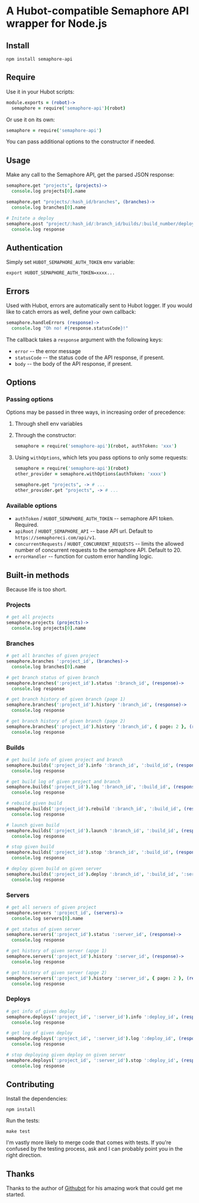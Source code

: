 # A Hubot-compatible Semaphore API wrapper for Node.js

## Install

```
npm install semaphore-api
```

## Require

Use it in your Hubot scripts:

```coffeescript
module.exports = (robot)->
  semaphore = require('semaphore-api')(robot)
```

Or use it on its own:

```coffeescript
semaphore = require('semaphore-api')
```

You can pass additional options to the constructor if needed.

## Usage

Make any call to the Semaphore API, get the parsed JSON response:

```coffeescript
semaphore.get "projects", (projects)->
  console.log projects[0].name

semaphore.get "projects/:hash_id/branches", (branches)->
  console.log branches[0].name

# Initate a deploy
semaphore.post "project/:hash_id/:branch_id/builds/:build_number/deploy/:server_id", (response)->
  console.log response
```

## Authentication

Simply set `HUBOT_SEMAPHORE_AUTH_TOKEN` env variable:

```
export HUBOT_SEMAPHORE_AUTH_TOKEN=xxxx...
```

## Errors

Used with Hubot, errors are automatically sent to Hubot logger. If you would like to catch errors as well, define your own callback:

```coffeescript
semaphore.handleErrors (response)->
  console.log "Oh no! #{response.statusCode}!"
```

The callback takes a `response` argument with the following keys:

* `error` -- the error message
* `statusCode` -- the status code of the API response, if present.
* `body` -- the body of the API response, if present.

## Options

### Passing options

Options may be passed in three ways, in increasing order of precedence:

1. Through shell env variables
2. Through the constructor:

   ```coffeescript
   semaphore = require('semaphore-api')(robot, authToken: 'xxx')
   ```
3. Using `withOptions`, which lets you pass options to only some requests:

   ```coffeescript
   semaphore = require('semaphore-api')(robot)
   other_provider = semaphore.withOptions(authToken: 'xxxx')

   semaphore.get "projects", -> # ...
   other_provider.get "projects", -> # ...
   ```

### Available options

* `authToken` / `HUBOT_SEMAPHORE_AUTH_TOKEN` -- semaphore API token. Required.
* `apiRoot` / `HUBOT_SEMAPHORE_API` -- base API url. Default to `https://semaphoreci.com/api/v1`.
* `concurrentRequests` / `HUBOT_CONCURRENT_REQUESTS` -- limits the allowed number of concurrent requests to the semaphore API. Default to 20.
* `errorHandler` -- function for custom error handling logic.

## Built-in methods

Because life is too short.

### Projects

```coffeescript
# get all projects
semaphore.projects (projects)->
  console.log projects[0].name
```

### Branches

```coffeescript
# get all branches of given project
semaphore.branches ':project_id', (branches)->
  console.log branches[0].name

# get branch status of given branch
semaphore.branches(':project_id').status ':branch_id', (response)->
  console.log response

# get branch history of given branch (page 1)
semaphore.branches(':project_id').history ':branch_id', (response)->
  console.log response

# get branch history of given branch (page 2)
semaphore.branches(':project_id').history ':branch_id', { page: 2 }, (response)->
  console.log response
```

### Builds

```coffeescript
# get build info of given project and branch
semaphore.builds(':project_id').info ':branch_id', ':build_id', (response)->
  console.log response

# get build log of given project and branch
semaphore.builds(':project_id').log ':branch_id', ':build_id', (response)->
  console.log response

# rebuild given build
semaphore.builds(':project_id').rebuild ':branch_id', ':build_id', (response)->
  console.log response

# launch given build
semaphore.builds(':project_id').launch ':branch_id', ':build_id', (response)->
  console.log response

# stop given build
semaphore.builds(':project_id').stop ':branch_id', ':build_id', (response)->
  console.log response

# deploy given build on given server
semaphore.builds(':project_id').deploy ':branch_id', ':build_id', ':server_id', (response)->
  console.log response
```

### Servers

```coffeescript
# get all servers of given project
semaphore.servers ':project_id', (servers)->
  console.log servers[0].name

# get status of given server
semaphore.servers(':project_id').status ':server_id', (response)->
  console.log response

# get history of given server (apge 1)
semaphore.servers(':project_id').history ':server_id', (response)->
  console.log response

# get history of given server (apge 2)
semaphore.servers(':project_id').history ':server_id', { page: 2 }, (response)->
  console.log response
```

### Deploys

```coffeescript
# get info of given deploy
semaphore.deploys(':project_id', ':server_id').info ':deploy_id', (response)->
  console.log response

# get log of given deploy
semaphore.deploys(':project_id', ':server_id').log ':deploy_id', (response)->
  console.log response

# stop deploying given deploy on given server
semaphore.deploys(':project_id', ':server_id').stop ':deploy_id', (response)->
  console.log response
```

## Contributing

Install the dependencies:

```
npm install
```

Run the tests:

```
make test
```

I'm vastly more likely to merge code that comes with tests. If you're confused by the testing process, ask and I can probably point you in the right direction.

## Thanks

Thanks to the author of [Githubot](https://github.com/iangreenleaf/githubot) for his amazing work that could get me started.
